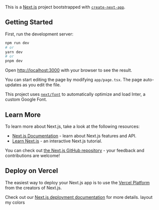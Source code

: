 This is a [Next.js](https://nextjs.org/) project bootstrapped with [`create-next-app`](https://github.com/vercel/next.js/tree/canary/packages/create-next-app).

## Getting Started

First, run the development server:

```bash
npm run dev
# or
yarn dev
# or
pnpm dev
```

Open [http://localhost:3000](http://localhost:3000) with your browser to see the result.

You can start editing the page by modifying `app/page.tsx`. The page auto-updates as you edit the file.

This project uses [`next/font`](https://nextjs.org/docs/basic-features/font-optimization) to automatically optimize and load Inter, a custom Google Font.

## Learn More

To learn more about Next.js, take a look at the following resources:

- [Next.js Documentation](https://nextjs.org/docs) - learn about Next.js features and API.
- [Learn Next.js](https://nextjs.org/learn) - an interactive Next.js tutorial.

You can check out [the Next.js GitHub repository](https://github.com/vercel/next.js/) - your feedback and contributions are welcome!

## Deploy on Vercel

The easiest way to deploy your Next.js app is to use the [Vercel Platform](https://vercel.com/new?utm_medium=default-template&filter=next.js&utm_source=create-next-app&utm_campaign=create-next-app-readme) from the creators of Next.js.

Check out our [Next.js deployment documentation](https://nextjs.org/docs/deployment) for more details.
layout my colors <div className='bg-[#f3e2fb] absolute top-[-6rem] -z-10 right-[11rem] h-[31.25rem] w-[31.25rem] rounded-full blur-[10rem] sm:w-[68.75rem]'></div>
<div className='bg-[#d7fbf9] absolute top-[-1rem] -z-10 left-[-35rem] h-[31.25rem] w-[50rem] rounded-full blur-[10rem] sm:w-[68.75rem] md:left-[-33rem] lg:left-[-28rem] xl:left-[-15rem] 2xl:left-[-5rem]'></div>
